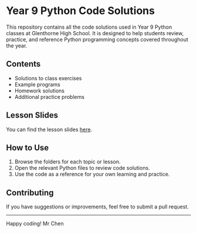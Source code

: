 # Year 9 Python Code Solutions

This repository contains all the code solutions used in Year 9 Python classes at Glenthorne High School. It is designed to help students review, practice, and reference Python programming concepts covered throughout the year.

## Contents

- Solutions to class exercises
- Example programs
- Homework solutions
- Additional practice problems

## Lesson Slides

You can find the lesson slides [here](https://docs.google.com/presentation/d/1ICScbxjSN-yJMqwzMtResA5GyscSFeCBE0vjPvZSqP0/edit?usp=sharing).

## How to Use

1. Browse the folders for each topic or lesson.
2. Open the relevant Python files to review code solutions.
3. Use the code as a reference for your own learning and practice.

## Contributing

If you have suggestions or improvements, feel free to submit a pull request.

---

Happy coding!
Mr Chen